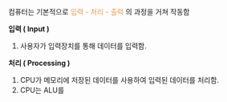 컴퓨터는 기본적으로<font color="#f79646"> 입력 - 처리 - 출력 </font>의 과정을 거쳐 작동함

**입력 ( Input )**
1. 사용자가 입력장치를  통해 데이터를 입력함.

**처리 ( Processing )** 
1. CPU가 메모리에 저장된 데이터를 사용하여 입력된 데이터를 처리함.
2. CPU는 ALU를 